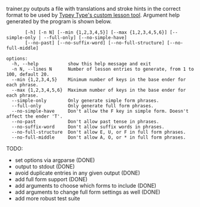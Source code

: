 trainer.py outputs a file with translations and stroke hints in the correct format to be used by [Typey Type's custom lesson tool](https://didoesdigital.com/typey-type/lessons/custom/setup). Argument help generated by the program is shown below.

```usage: Generate Typey Type compatile custom lessons to practice phrases made with the jeff-phrasing dictionary for Plover.
       [-h] [-n N] [--min {1,2,3,4,5}] [--max {1,2,3,4,5,6}] [--simple-only | --full-only] [--no-simple-have]
       [--no-past] [--no-suffix-word] [--no-full-structure] [--no-full-middle]

options:
  -h, --help           show this help message and exit
  -n N, --lines N      Number of lesson entries to generate, from 1 to 100, default 20.
  --min {1,2,3,4,5}    Minimum number of keys in the base ender for each phrase.
  --max {1,2,3,4,5,6}  Maximum number of keys in the base ender for each phrase.
  --simple-only        Only generate simple form phrases.
  --full-only          Only generate full form phrases.
  --no-simple-have     Don't allow the F key in simple form. Doesn't affect the ender 'T'.
  --no-past            Don't allow past tense in phrases.
  --no-suffix-word     Don't allow suffix words in phrases.
  --no-full-structure  Don't allow E, U, or F in full form phrases.
  --no-full-middle     Don't allow A, O, or * in full form phrases.
  ```

TODO:
- set options via argparse (DONE)
- output to stdout (DONE)
- avoid duplicate entries in any given output (DONE)
- add full form support (DONE)
- add arguments to choose which forms to include (DONE)
- add arguments to change full form settings as well (DONE)
- add more robust test suite